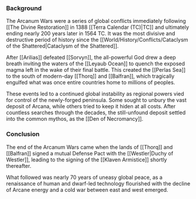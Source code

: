### Background
The Arcanum Wars were a series of global conflicts immediately following [[The Divine Restoration]] in 1388 [[Terra Calendar (TC)|TC]] and ultimately ending nearly 200 years later in 1564 TC. It was the most divisive and destructive period of history since the [[World/History/Conflicts/Cataclysm of the Shattered|Cataclysm of the Shattered]].

After [[Arilias]] defeated [[Sorvyn]], the all-powerful God drew a deep breath inviting the waters of the [[Leyaub Ocean]] to quench the exposed magma left in the wake of their final battle. This created the [[Perlas Sea]] to the south of modern-day [[Thorq]] and [[Balfran]], which tragically engulfed what was once entire countries home to millions of peoples.

These events led to a continued global instability as regional powers vied for control of the newly-forged peninsula. Some sought to unbury the vast deposit of Arcana, while others tried to keep it hiden at all costs. After countless searches through the decades, the still-unfound deposit settled into the common mythos, as the [[Den of Necromancy]].

### Conclusion
The end of the Arcanum Wars came when the lands of [[Thorq]] and [[Balfran]] signed a mutual Defense Pact with the [[Westler|Duchy of Westler]], leading to the signing of the [[Klaven Armistice]] shortly thereafter.

What followed was nearly 70 years of uneasy global peace, as a renaissance of human and dwarf-led technology flourished with the decline of Arcane energy and a cold war between east and west emerged.
